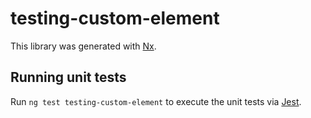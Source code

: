 # testing-custom-element

This library was generated with [Nx](https://nx.dev).

## Running unit tests

Run `ng test testing-custom-element` to execute the unit tests via
[Jest](https://jestjs.io).
